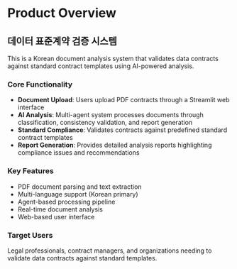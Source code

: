 # Product Overview

## 데이터 표준계약 검증 시스템

This is a Korean document analysis system that validates data contracts against standard contract templates using AI-powered analysis.

### Core Functionality
- **Document Upload**: Users upload PDF contracts through a Streamlit web interface
- **AI Analysis**: Multi-agent system processes documents through classification, consistency validation, and report generation
- **Standard Compliance**: Validates contracts against predefined standard contract templates
- **Report Generation**: Provides detailed analysis reports highlighting compliance issues and recommendations

### Key Features
- PDF document parsing and text extraction
- Multi-language support (Korean primary)
- Agent-based processing pipeline
- Real-time document analysis
- Web-based user interface

### Target Users
Legal professionals, contract managers, and organizations needing to validate data contracts against standard templates.